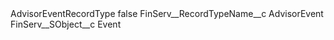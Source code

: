 <?xml version="1.0" encoding="UTF-8"?>
<CustomMetadata xmlns="http://soap.sforce.com/2006/04/metadata" xmlns:xsi="http://www.w3.org/2001/XMLSchema-instance" xmlns:xsd="http://www.w3.org/2001/XMLSchema">
    <label>AdvisorEventRecordType</label>
    <protected>false</protected>
    <values>
        <field>FinServ__RecordTypeName__c</field>
        <value xsi:type="xsd:string">AdvisorEvent</value>
    </values>
    <values>
        <field>FinServ__SObject__c</field>
        <value xsi:type="xsd:string">Event</value>
    </values>
</CustomMetadata>
